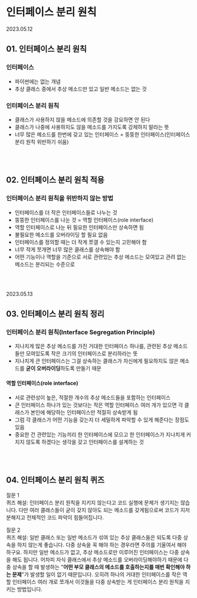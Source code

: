# 인터페이스 분리 원칙

2023.05.12

## 01. 인터페이스 분리 원칙
### 인터페이스
- 파이썬에는 없는 개념
- 추상 클래스 중에서 추상 메소드만 있고 일반 메소드는 없는 것

### 인터페이스 분리 원칙
- 클래스가 사용하지 않을 메소드에 의존할 것을 강요하면 안 된다
- 클래스가 나중에 사용하지도 않을 메소드를 가지도록 강제하지 말라는 뜻
- 너무 많은 메소드를 한번에 갖고 있는 인터페이스 = 뚱뚱한 인터페이스(인터페이스 분리 원칙 위반하기 쉬움)

<br/><br/>

## 02. 인터페이스 분리 원칙 적용
### 인터페이스 분리 원칙을 위반하지 않는 방법
- 인터페이스를 더 작은 인터페이스들로 나누는 것
- 뚱뚱한 인터페이스를 나눈 것 = 역할 인터페이스(role interface)
- 역할 인터페이스로 나눈 뒤 필요한 인터페이스만 상속하면 됨
- 불필요한 메소드를 오버라이딩 할 필요 없음
- 인터페이스를 정의할 때는 더 작게 쪼갤 수 있는지 고민해야 함
- 너무 작게 쪼개면 너무 많은 클래스를 상속해야 함
- 어떤 기능이나 역할을 기준으로 서로 관련있는 추상 메소드는 모여있고 관려 없는 메소드는 분리되는 수준으로

<br/><br/>

2023.05.13

## 03. 인터페이스 분리 원칙 정리
### 인터페이스 분리 원칙(Interface Segregation Principle)
- 지나치게 많은 추상 메소드를 가진 거대한 인터페이스 하나를, 관련된 추상 메소드들만 모여있도록 작은 크기의 인터페이스로 분리하라는 뜻
- 지나치게 큰 인터페이스는 그걸 상속하는 클래스가 자신에게 필요하지도 않은 메소드를 **굳이 오버라이딩**하도록 만들기 때문

#### 역할 인터페이스(role interface)
- 서로 관련성이 높은, 적절한 개수의 추상 메소드들을 포함하는 인터페이스
- 큰 인터페이스 하나가 있는 것보다는 작은 역할 인터페이스 여러 개가 있으면 각 클래스가 본인에 해당하는 인터페이스만 적절히 상속받게 됨
- 그럼 각 클래스가 어떤 기능을 갖는지 더 세밀하게 파악할 수 있게 해준다는 장점도 있음
- 중요한 건 관련있는 기능끼리 한 인터페이스에 모으고 한 인터페이스가 지나치게 커지지 않도록 하겠다는 생각을 갖고 인터페이스를 설계하는 것

<br/><br/>

## 04. 인터페이스 분리 원칙 퀴즈

질문 1  
퀴즈 해설: 인터페이스 분리 원칙을 지키지 않는다고 코드 실행에 문제가 생기지는 않습니다. 다만 여러 클래스들이 굳이 갖지 않아도 되는 메소드를 갖게됨으로써 코드가 지저분해지고 전체적인 코드 파악이 힘들어집니다.

질문 2  
퀴즈 해설: 일반 클래스 또는 일반 메소드가 섞여 있는 추상 클래스들은 되도록 다중 상속을 하지 않는게 좋습니다. 다중 상속을 꼭 해야 하는 경우라면 주의를 기울여서 해야 하구요. 하지만 일반 메소드가 없고, 추상 메소드로만 이루어진 인터페이스는 다중 상속을 해도 됩니다. 어차피 자식 클래스에서 추상 메소드를 오버라이딩해야하기 때문에 다중 상속을 할 때 발생하는 "**어떤 부모 클래스의 메소드를 호출하는지를 매번 확인해야 하는 문제**"가 발생할 일이 없기 때문입니다. 오히려 하나의 거대한 인터페이스를 작은 역할 인터페이스 여러 개로 쪼개서 이것들을 다중 상속받는 게 인터페이스 분리 원칙을 지키는 방법입니다.
